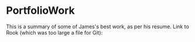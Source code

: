 # PortfolioWork

This is a summary of some of James's best work, as per his resume.
Link to Rook (which was too large a file for Git):
